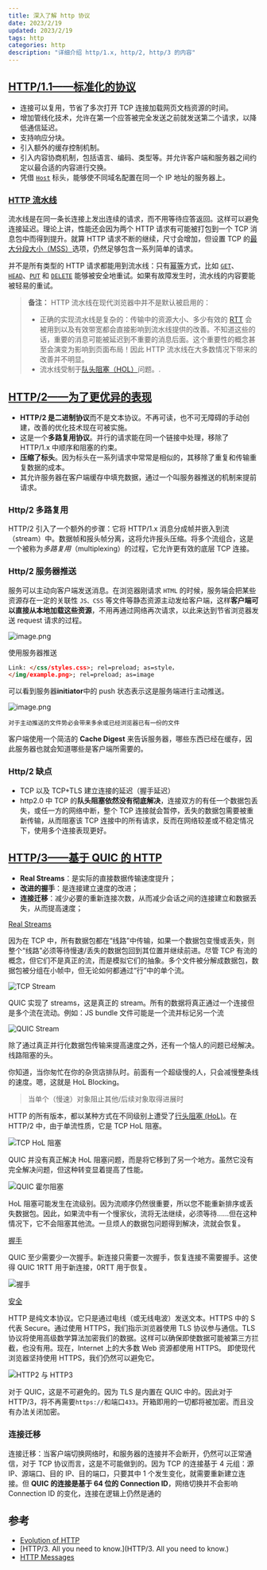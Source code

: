 ```yaml
---
title: 深入了解 http 协议
date: 2023/2/19
updated: 2023/2/19
tags: http
categories: http
description: "详细介绍 http/1.x, http/2, http/3 的内容"
---
```


## [HTTP/1.1——标准化的协议](https://developer.mozilla.org/zh-CN/docs/Web/HTTP/Basics_of_HTTP/Evolution_of_HTTP#http1.1——标准化的协议)

- 连接可以复用，节省了多次打开 TCP 连接加载网页文档资源的时间。
- 增加管线化技术，允许在第一个应答被完全发送之前就发送第二个请求，以降低通信延迟。
- 支持响应分块。
- 引入额外的缓存控制机制。
- 引入内容协商机制，包括语言、编码、类型等。并允许客户端和服务器之间约定以最合适的内容进行交换。
- 凭借 [`Host`](https://developer.mozilla.org/zh-CN/docs/Web/HTTP/Headers/Host) 标头，能够使不同域名配置在同一个 IP 地址的服务器上。

### [HTTP 流水线](https://developer.mozilla.org/zh-CN/docs/Web/HTTP/Connection_management_in_HTTP_1.x#http_流水线)

流水线是在同一条长连接上发出连续的请求，而不用等待应答返回。这样可以避免连接延迟。理论上讲，性能还会因为两个 HTTP 请求有可能被打包到一个 TCP 消息包中而得到提升。就算 HTTP 请求不断的继续，尺寸会增加，但设置 TCP 的[最大分段大小（MSS）](https://zh.wikipedia.org/wiki/最大分段大小)选项，仍然足够包含一系列简单的请求。

并不是所有类型的 HTTP 请求都能用到流水线：只有[幂等](https://developer.mozilla.org/zh-CN/docs/Glossary/Idempotent)方式，比如 [`GET`](https://developer.mozilla.org/zh-CN/docs/Web/HTTP/Methods/GET)、[`HEAD`](https://developer.mozilla.org/zh-CN/docs/Web/HTTP/Methods/HEAD)、[`PUT`](https://developer.mozilla.org/zh-CN/docs/Web/HTTP/Methods/PUT) 和 [`DELETE`](https://developer.mozilla.org/zh-CN/docs/Web/HTTP/Methods/DELETE) 能够被安全地重试。如果有故障发生时，流水线的内容要能被轻易的重试。

> **备注：** HTTP 流水线在现代浏览器中并不是默认被启用的：
>
> - 正确的实现流水线是复杂的：传输中的资源大小、多少有效的 [RTT](https://zh.wikipedia.org/wiki/來回通訊延遲) 会被用到以及有效带宽都会直接影响到流水线提供的改善。不知道这些的话，重要的消息可能被延迟到不重要的消息后面。这个重要性的概念甚至会演变为影响到页面布局！因此 HTTP 流水线在大多数情况下带来的改善并不明显。
> - 流水线受制于[队头阻塞（HOL）](https://zh.wikipedia.org/wiki/队头阻塞)问题。.

## [HTTP/2——为了更优异的表现](https://developer.mozilla.org/zh-CN/docs/Web/HTTP/Basics_of_HTTP/Evolution_of_HTTP#http2——为了更优异的表现)

- **HTTP/2 是二进制协议**而不是文本协议。不再可读，也不可无障碍的手动创建，改善的优化技术现在可被实施。
- 这是一个**多路复用协议**。并行的请求能在同一个链接中处理，移除了 HTTP/1.x 中顺序和阻塞的约束。
- **压缩了标头**。因为标头在一系列请求中常常是相似的，其移除了重复和传输重复数据的成本。
- 其允许服务器在客户端缓存中填充数据，通过一个叫服务器推送的机制来提前请求。

### Http/2 多路复用

HTTP/2 引入了一个额外的步骤：它将 HTTP/1.x 消息分成帧并嵌入到流（stream）中。数据帧和报头帧分离，这将允许报头压缩。将多个流组合，这是一个被称为*多路复用*（multiplexing）的过程，它允许更有效的底层 TCP 连接。

### Http/2 服务器推送

服务可以主动向客户端发送消息。在浏览器刚请求 `HTML` 的时候，服务端会把某些资源存在一定的关联性 `JS、CSS` 等文件等静态资源主动发给客户端，这样**客户端可以直接从本地加载这些资源**，不用再通过网络再次请求，以此来达到节省浏览器发送 request 请求的过程。

![image.png](https://p3-juejin.byteimg.com/tos-cn-i-k3u1fbpfcp/26b896162456493a8f7ec59a9e12310d~tplv-k3u1fbpfcp-zoom-in-crop-mark:4536:0:0:0.awebp?)

使用服务器推送

```html
Link: </css/styles.css>; rel=preload; as=style，
</img/example.png>; rel=preload; as=image
```

可以看到服务器**initiator**中的 push 状态表示这是服务端进行主动推送。

![image.png](https://p3-juejin.byteimg.com/tos-cn-i-k3u1fbpfcp/592e497aba0842c2ad1e59f3220c22fb~tplv-k3u1fbpfcp-zoom-in-crop-mark:4536:0:0:0.awebp?)

```
对于主动推送的文件势必会带来多余或已经浏览器已有一份的文件
```

客户端使用一个简洁的 **Cache Digest** 来告诉服务器，哪些东西已经在缓存，因此服务器也就会知道哪些是客户端所需要的。

### Http/2 缺点

- TCP 以及 TCP+TLS 建立连接的延迟（握手延迟）
- http2.0 中 TCP 的**队头阻塞依然没有彻底解决**，连接双方的有任一个数据包丢失，或任一方的网络中断，整个 TCP 连接就会暂停，丢失的数据包需要被重新传输，从而阻塞该 TCP 连接中的所有请求，反而在网络较差或不稳定情况下，使用多个连接表现更好。

## [HTTP/3——基于 QUIC 的 HTTP](https://developer.mozilla.org/zh-CN/docs/Web/HTTP/Basics_of_HTTP/Evolution_of_HTTP#http3——基于_quic_的_http)

- **Real Streams**：是实际的直接数据传输速度提升；
- **改进的握手**：是连接建立速度的改进；
- **连接迁移**：减少必要的重新连接次数，从而减少会话之间的连接建立和数据丢失，从而提高速度；

[Real Streams](https://valerii-udodov.com/posts/http3/#real-streams)

因为在 TCP 中，所有数据包都在“线路”中传输，如果一个数据包变慢或丢失，则整个“线路”必须等待慢速/丢失的数据包回到其位置并继续前进。尽管 TCP 有流的概念，但它们不是真正的流，而是模拟它们的抽象。多个文件被分解成数据包，数据包被分组在小帧中，但无论如何都通过“行”中的单个流。

![TCP Stream](https://valerii-udodov.com/images/posts/http3/tcp-stream.jpeg)

QUIC 实现了 streams，这是真正的 stream。所有的数据将真正通过一个连接但是多个流在流动。例如：JS bundle 文件可能是一个流并标记另一个流

![QUIC Stream](https://valerii-udodov.com/images/posts/http3/quic-stream.jpeg)

除了通过真正并行化数据包传输来提高速度之外，还有一个恼人的问题已经解决。线路阻塞的头。

你知道，当你匆忙在你的杂货店排队时。前面有一个超级慢的人，只会减慢整条线的速度。嗯，这就是 HoL Blocking。

> 当单个（慢速）对象阻止其他/后续对象取得进展时

HTTP 的所有版本，都以某种方式在不同级别上遭受了[行头阻塞 (HoL)](https://calendar.perfplanet.com/2020/head-of-line-blocking-in-quic-and-http-3-the-details/)。在 HTTP/2 中，由于单流性质，它是 TCP HoL 阻塞。

![TCP HoL 阻塞](https://valerii-udodov.com/images/posts/http3/tcp-hol-blocking.jpeg)

QUIC 并没有真正解决 HoL 阻塞问题，而是将它移到了另一个地方。虽然它没有完全解决问题，但这种转变显着提高了性能。

![QUIC 霍尔阻塞](https://valerii-udodov.com/images/posts/http3/quic-hol-blocking.jpeg)

HoL 阻塞可能发生在流级别。因为流顺序仍然很重要，所以您不能重新排序或丢失数据包。因此，如果流中有一个慢家伙，流将无法继续，必须等待……但在这种情况下，它不会阻塞其他流。一旦烦人的数据包问题得到解决，流就会恢复。

[握手](https://valerii-udodov.com/posts/http3/#handshake)

QUIC 至少需要少一次握手。新连接只需要一次握手，恢复连接不需要握手。这使得 QUIC 1RTT 用于新连接，0RTT 用于恢复。

![握手](https://valerii-udodov.com/images/posts/http3/handshaking.png)

[安全](https://valerii-udodov.com/posts/http3/#security)

HTTP 是纯文本协议。它只是通过电线（或无线电波）发送文本。HTTPS 中的 S 代表 Secure。通过使用 HTTPS，我们指示浏览器使用 TLS 协议参与通信。TLS 协议将使用高级数学算法加密我们的数据。这样可以确保即使数据可能被第三方拦截，也没有用。现在，Internet 上的大多数 Web 资源都使用 HTTPS。
即使现代浏览器坚持使用 HTTPS，我们仍然可以避免它。

![HTTP2 与 HTTP3](https://valerii-udodov.com/images/posts/http3/http2-vs-http3.jpeg)

对于 QUIC，这是不可避免的。因为 TLS 是内置在 QUIC 中的。因此对于 HTTP/3，将不再需要`https://`和端口`433`。开箱即用的一切都将被加密。而且没有办法关闭加密。

### 连接迁移

连接迁移：当客户端切换网络时，和服务器的连接并不会断开，仍然可以正常通信，对于 TCP 协议而言，这是不可能做到的。因为 TCP 的连接基于 4 元组：源 IP、源端口、目的 IP、目的端口，只要其中 1 个发生变化，就需要重新建立连接。但 **QUIC 的连接是基于 64 位的 Connection ID**，网络切换并不会影响 Connection ID 的变化，连接在逻辑上仍然是通的

## 参考

- [Evolution of HTTP](https://developer.mozilla.org/en-US/docs/Web/HTTP/Basics_of_HTTP/Evolution_of_HTTP)
- [HTTP/3. All you need to know.](HTTP/3. All you need to know.)
- [HTTP Messages](https://developer.mozilla.org/en-US/docs/Web/HTTP/Messages)
